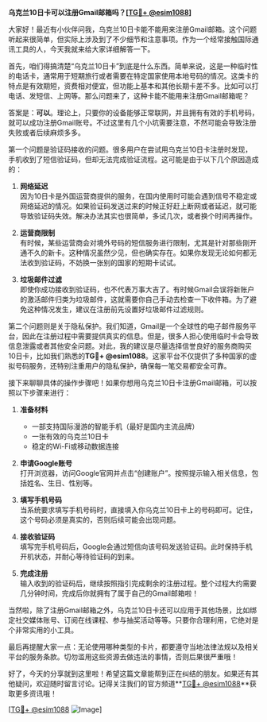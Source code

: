 **乌克兰10日卡可以注册Gmail邮箱吗？[[TG💪+ @esim1088](https://t.me/s/esim1088)]**

大家好！最近有小伙伴问我，乌克兰10日卡能不能用来注册Gmail邮箱。这个问题听起来很简单，但实际上涉及到了不少细节和注意事项。作为一个经常接触国际通讯工具的人，今天我就来给大家详细解答一下。

首先，咱们得搞清楚“乌克兰10日卡”到底是什么东西。简单来说，这是一种临时性的电话卡，通常用于短期旅行或者需要在特定国家使用本地号码的情况。这类卡的特点是有效期短，资费相对便宜，但功能上基本和其他长期卡差不多。比如可以打电话、发短信、上网等。那么问题来了，这种卡能不能用来注册Gmail邮箱呢？

答案是：**可以**。理论上，只要你的设备能够正常联网，并且拥有有效的手机号码，就可以成功注册Gmail账号。不过这里有几个小坑需要注意，不然可能会导致注册失败或者后续麻烦多多。

第一个问题是验证码接收的问题。很多用户在尝试用乌克兰10日卡注册时发现，手机收到了短信验证码，但却无法完成验证流程。这可能是由于以下几个原因造成的：

1. **网络延迟**  
   因为10日卡是外国运营商提供的服务，在国内使用时可能会遇到信号不稳定或网络延迟的情况。如果验证码发送过来的时候正好赶上断网或者延迟，就可能导致验证码失效。解决办法其实也很简单，多试几次，或者换个时间再操作。

2. **运营商限制**  
   有时候，某些运营商会对境外号码的短信服务进行限制，尤其是针对那些刚开通不久的新卡。这种情况虽然少见，但也确实存在。如果你发现无论如何都无法收到验证码，不妨换一张别的国家的短期卡试试。

3. **垃圾邮件过滤**  
   即使你成功接收到验证码，也不代表万事大吉了。有时候Gmail会误将新账户的激活邮件归类为垃圾邮件，这就需要你自己手动去检查一下收件箱。为了避免这种情况发生，建议在注册前先设置好垃圾邮件过滤规则。

第二个问题则是关于隐私保护。我们知道，Gmail是一个全球性的电子邮件服务平台，因此在注册过程中需要提供真实的信息。但是，很多人担心使用临时卡会导致信息泄露或者其他安全问题。对此，我的建议是尽量选择信誉良好的服务商购买10日卡，比如我们熟悉的**TG💪+ @esim1088**。这家平台不仅提供了多种国家的虚拟号码服务，还特别注重用户的隐私保护，确保每一笔交易都安全可靠。

接下来聊聊具体的操作步骤吧！如果你想用乌克兰10日卡注册Gmail邮箱，可以按照以下步骤来进行：

1. **准备材料**  
   - 一部支持国际漫游的智能手机（最好是国内主流品牌）
   - 一张有效的乌克兰10日卡
   - 稳定的Wi-Fi或移动数据连接

2. **申请Google账号**  
   打开浏览器，访问Google官网并点击“创建账户”。按照提示输入相关信息，包括姓名、生日、性别等。

3. **填写手机号码**  
   当系统要求填写手机号码时，直接填入你乌克兰10日卡上的号码即可。记住，这个号码必须是真实的，否则后续可能会出现问题。

4. **接收验证码**  
   填写完手机号码后，Google会通过短信向该号码发送验证码。此时保持手机开机状态，并耐心等待验证码的到来。

5. **完成注册**  
   输入收到的验证码后，继续按照指引完成剩余的注册过程。整个过程大约需要几分钟时间，完成后你就拥有了属于自己的Gmail邮箱啦！

当然啦，除了注册Gmail邮箱之外，乌克兰10日卡还可以应用于其他场景，比如绑定社交媒体账号、订阅在线课程、参与抽奖活动等等。只要你合理利用，它绝对是个非常实用的小工具。

最后再提醒大家一点：无论使用哪种类型的卡片，都要遵守当地法律法规以及相关平台的服务条款。切勿滥用这些资源去做违法的事情，否则后果很严重哦！

好了，今天的分享就到这里啦！希望这篇文章能帮到正在纠结的朋友。如果还有其他疑问，欢迎随时留言讨论。记得关注我们的官方频道**[TG💪+ @esim1088](https://t.me/s/esim1088)**获取更多资讯哦！

[[TG💪+ @esim1088](https://t.me/s/esim1088) ![Image](https://i.postimg.cc/4NQfJmqS/Snipaste-2025-05-13-00-14-12.png)]